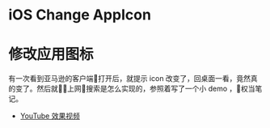 # iOS Change AppIcon 

# 修改应用图标


有一次看到亚马逊的客户端打开后，就提示 icon 改变了，回桌面一看，竟然真的变了。然后就上网搜索是怎么实现的，参照着写了一个小 demo ，权当笔记。

* [YouTube 效果视频](https://youtu.be/Id9wqAQhbcc)